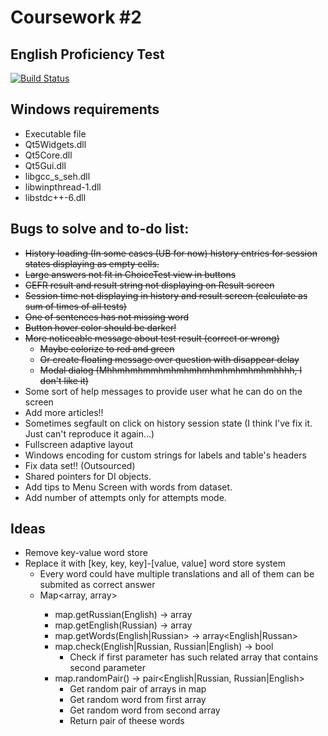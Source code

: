# Coursework #2
## English Proficiency Test

[![Build Status](https://travis-ci.org/TheEvilRoot/2CourseWork.svg?branch=master)](https://travis-ci.org/TheEvilRoot/2CourseWork)

Windows requirements
----

* Executable file
* Qt5Widgets.dll
* Qt5Core.dll
* Qt5Gui.dll
* libgcc_s_seh.dll
* libwinpthread-1.dll
* libstdc++-6.dll

Bugs to solve and to-do list:
-----

* ~~History loading (In some cases (UB for now) history entries for session states displaying as empty cells.~~
* ~~Large answers not fit in ChoiceTest view in buttons~~
* ~~CEFR result and result string not displaying on Result screen~~
* ~~Session time not displaying in history and result screen (calculate as sum of times of all tests)~~
* ~~One of sentences has not missing word~~
* ~~Button hover color should be darker!~~
* ~~More noticeable message about test result (correct or wrong)~~
	* ~~Maybe colorize to red and green~~
	* ~~Or create floating message over question with disappear delay~~
	* ~~Modal dialog (Mhhmhmhmmhmhmhmhmhmhmhmhmhmhhhh, I don't like it)~~
* Some sort of help messages to provide user what he can do on the screen
* Add more articles!!
* Sometimes segfault on click on history session state (I think I've fix it. Just can't reproduce it again...)
* Fullscreen adaptive layout
* Windows encoding for custom strings for labels and table's headers
* Fix data set!! (Outsourced)
* Shared pointers for DI objects.
* Add tips to Menu Screen with words from dataset.
* Add number of attempts only for attempts mode.



Ideas
----

* Remove key-value word store
* Replace it with [key, key, key]-[value, value] word store system
	* Every word could have multiple translations and all of them can be submited as correct answer
	* Map<array<Russian>, array<English>>
		* map.getRussian(English) -> array<Russian>
		* map.getEnglish(Russian) -> array<English>
		* map.getWords(English|Russian> -> array<English|Russan>
		* map.check(English|Russian, Russian|English) -> bool
			* Check if first parameter has such related array that contains second parameter
		* map.randomPair() -> pair<English|Russian, Russian|English>
			* Get random pair of arrays in map
			* Get random word from first array
			* Get random word from second array
			* Return pair of theese words
